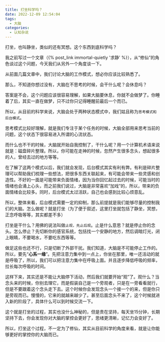 ```yaml
---
title: 打坐科学吗？
date: 2022-12-09 12:54:04
tags: 
  - 大脑
categories:
  - 认知杂说
---
```


打坐，也叫静坐，类似的还有冥想。这个东西到底科学吗？
<!--more-->
我之前写过一个文章（{% post_link immortal-quietly '求静' %}），从“修仙”的角色谈过这个问题，今天我们从另外一个角度谈一下。

从前面几篇文章中，我们讨论大脑的工作模式，想必你应该比较熟悉了。

那么，不知道你想过没有，大脑在不思考的时候，会干什么呢？会休息吗？

答案是不会，这个问题应该很容易理解，如果大脑要休息，你就不会做梦了。你睡着了后，其实一直在做梦，只不过你只记得睡醒前最后一个而已。

所以，从目前的科学来说，大脑会处于两种状态模式中，我们姑且称为`思考模式和后台模式`。

思考模式比较好理解，就是我们专注于某个任务的时候，大脑全部用来思考当前的问题，这个状态下很容易进入所谓的心流状态。

而什么也不干的时候，大脑就开始自我控制了，干什么呢？用一个计算机术语来说就是：磁盘碎片整理。所以，你可能在走神的时候，忽然产生很多念头，想起很多的人，曾经去过的地方等等。

在了解了这两个模式以后，我们就会发现，后台模式其实有利有弊。有利是碎片整理可以帮助我们梳理一些想法，把很多东西关联起来，有可能会带来一些灵感和创造性。不好的一面是可能带来负面情绪，因为当你回忆起过去的时候，可能当时的情绪也会涌上心头，而之前我们说过，大脑是非常喜欢“加戏”的，所以，带来的负面情绪会比较多。同时，后台模式太过活跃，自己也会感到比较心烦意乱。

所以，整体来看，后台模式需要一定的抑制，那么前提就是我们能够尽量的控制我们的大脑。怎么做呢？就是打坐（为了便于叙述，这里打坐就包括了静坐，冥想，正念呼吸等等，其实都差不多）


打坐是干什么？用佛的说法叫做`止观，先止后观`。止是什么意思？就是停止你的念头。怎么停止？先切断你的感官系统，包括找一个安静的地方，然后调暗灯光，闭上眼睛，不要喝水，不要吃东西等等。

做足这些也还不行，只是切断了外部干扰。我们知道，大脑是不可能停止工作的。所以，要先“**心系一缘**”。先把注意力集中到一点上，你坐在那里，唯一还活动的就是呼吸了，所以，我们可以把注意力集中在呼吸上面。并且逐步降低呼吸的频率，拉长每次呼吸的时间。

这样下来，其实还是不能让大脑停下活动，然后我们就要开始“观”了。观什么？当念头来的时候，你别去理它，而是假装自己是一个旁观者，只是在一旁看看就行，但是不要跟着这个念头走下去。这个时候你会发现念头一个接一个的来，但是你只是旁观而已。慢慢的，它来的就越来越少了。甚至后面念头不来了，这个时候就进入新的阶段了，具体什么可以到时候交流一下。

这个就是打坐的过程，其实也没什么神秘的，但是贵在坚持，每天坐15分钟，长期坚持下去，你会发现你对大脑的掌控会更好了，思绪更清晰，记忆力会变好了。

所以，打坐这个过程，不一定为了修仙，其实从目前科学的角度来看，就是让你能够更好的掌控你的大脑而已。